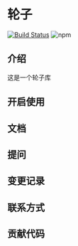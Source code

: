 # 轮子

[![Build Status](https://travis-ci.org/kunrui/gulu.svg?branch=master)](https://travis-ci.org/kunrui/gulu)
![npm](https://img.shields.io/npm/v/rui-gulu)

## 介绍

这是一个轮子库

## 开启使用

## 文档

## 提问

## 变更记录

## 联系方式

## 贡献代码